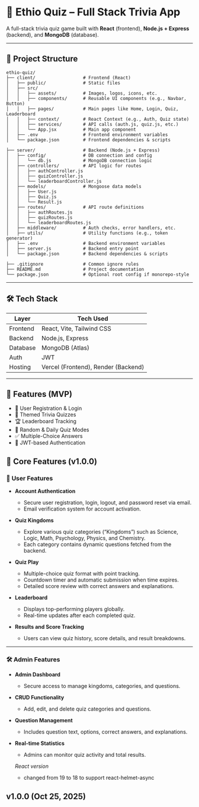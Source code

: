 # 🧠 Ethio Quiz – Full Stack Trivia App

A full-stack trivia quiz game built with **React** (frontend), **Node.js + Express** (backend), and **MongoDB** (database).

---

## 📁 Project Structure

```
ethio-quiz/
├── client/                  # Frontend (React)
│   ├── public/              # Static files
│   ├── src/
│   │   ├── assets/          # Images, logos, icons, etc.
│   │   ├── components/      # Reusable UI components (e.g., Navbar, Button)
│   │   ├── pages/           # Main pages like Home, Login, Quiz, Leaderboard
│   │   ├── context/         # React Context (e.g., Auth, Quiz state)
│   │   ├── services/        # API calls (auth.js, quiz.js, etc.)
│   │   └── App.jsx          # Main app component
│   ├── .env                 # Frontend environment variables
│   └── package.json         # Frontend dependencies & scripts

├── server/                  # Backend (Node.js + Express)
│   ├── config/              # DB connection and config
│   │   └── db.js            # MongoDB connection logic
│   ├── controllers/         # API logic for routes
│   │   ├── authController.js
│   │   ├── quizController.js
│   │   └── leaderboardController.js
│   ├── models/              # Mongoose data models
│   │   ├── User.js
│   │   ├── Quiz.js
│   │   └── Result.js
│   ├── routes/              # API route definitions
│   │   ├── authRoutes.js
│   │   ├── quizRoutes.js
│   │   └── leaderboardRoutes.js
│   ├── middleware/          # Auth checks, error handlers, etc.
│   ├── utils/               # Utility functions (e.g., token generator)
│   ├── .env                 # Backend environment variables
│   ├── server.js            # Backend entry point
│   └── package.json         # Backend dependencies & scripts

├── .gitignore               # Common ignore rules
├── README.md                # Project documentation
└── package.json             # Optional root config if monorepo-style
```

---

## 🛠 Tech Stack

| Layer    | Tech Used                           |
| -------- | ----------------------------------- |
| Frontend | React, Vite, Tailwind CSS           |
| Backend  | Node.js, Express                    |
| Database | MongoDB (Atlas)                     |
| Auth     | JWT                                 |
| Hosting  | Vercel (Frontend), Render (Backend) |

---

## 🚀 Features (MVP)

- 📝 User Registration & Login
- 🎯 Themed Trivia Quizzes
- 🏆 Leaderboard Tracking
- 🧠 Random & Daily Quiz Modes
- ✅ Multiple-Choice Answers
- 🔐 JWT-based Authentication

## 🧩 Core Features (v1.0.0)

### 👤 **User Features**

- **Account Authentication**

  - Secure user registration, login, logout, and password reset via email.
  - Email verification system for account activation.

- **Quiz Kingdoms**

  - Explore various quiz categories (“Kingdoms”) such as Science, Logic, Math, Psychology, Physics, and Chemistry.
  - Each category contains dynamic questions fetched from the backend.

- **Quiz Play**

  - Multiple-choice quiz format with point tracking.
  - Countdown timer and automatic submission when time expires.
  - Detailed score review with correct answers and explanations.

- **Leaderboard**

  - Displays top-performing players globally.
  - Real-time updates after each completed quiz.

- **Results and Score Tracking**
  - Users can view quiz history, score details, and result breakdowns.

---

### 🛠️ **Admin Features**

- **Admin Dashboard**
  - Secure access to manage kingdoms, categories, and questions.
- **CRUD Functionality**
  - Add, edit, and delete quiz categories and questions.
- **Question Management**
  - Includes question text, options, correct answers, and explanations.
- **Real-time Statistics**

  - Admins can monitor quiz activity and total results.

  _React version_

  - changed from 19 to 18 to support react-helmet-async

## v1.0.0 (Oct 25, 2025)
